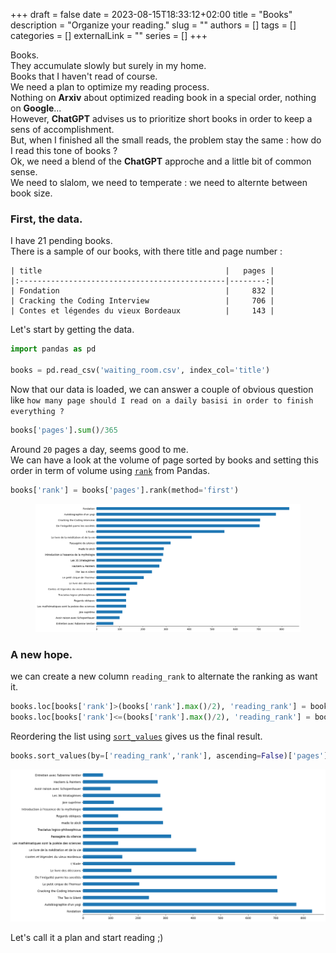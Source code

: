 +++ 
draft = false
date = 2023-08-15T18:33:12+02:00
title = "Books"
description = "Organize your reading."
slug = ""
authors = []
tags = []
categories = []
externalLink = ""
series = []
+++

Books.  
They accumulate slowly but surely in my home.  
Books that I haven't read of course.  
We need a plan to optimize my reading process.  
Nothing on **Arxiv** about optimized reading book in a special order, nothing on **Google**...  
However, **ChatGPT** advises us to prioritize short books in order to keep a sens of accomplishment.  
But, when I finished all the small reads, the problem stay the same : how do I read this tone of books ?  
Ok, we need a blend of the **ChatGPT** approche and a little bit of common sense.  
We need to slalom, we need to temperate : we need to alternte between book size.  

### First, the data.

I have 21 pending books.  
There is a sample of our books, with there title and page number :

```text
| title                                         |   pages |
|:----------------------------------------------|--------:|
| Fondation                                     |     832 |
| Cracking the Coding Interview                 |     706 |
| Contes et légendes du vieux Bordeaux          |     143 |
```

Let's start by getting the data.

```python
import pandas as pd

books = pd.read_csv('waiting_room.csv', index_col='title')
```

Now that our data is loaded, we can answer a couple of obvious question like `how many page should I read on a daily basisi in order to finish everything ?`

```python
books['pages'].sum()/365
```

Around `20` pages a day, seems good to me.  
We can have a look at the volume of page sorted by books and setting this order in term of volume using [`rank`](https://pandas.pydata.org/docs/reference/api/pandas.DataFrame.rank.html) from Pandas.

```python
books['rank'] = books['pages'].rank(method='first')
```

<div align="center" >
<figure>
    <img style="box-shadow: none;" src="https://raw.githubusercontent.com/tlentali/tlentali.github.io/master/static/images/blog/books/books_rank.png">
</figure>
</div>

### A new hope.

we can create a new column `reading_rank` to alternate the ranking as want it.

```python
books.loc[books['rank']>(books['rank'].max()/2), 'reading_rank'] = books[books['rank']>(books['rank'].max()/2)]['pages'].rank(method='first')
books.loc[books['rank']<=(books['rank'].max()/2), 'reading_rank'] = books[books['rank']<=(books['rank'].max()/2)]['pages'].rank(method='first')
```

Reordering the list using [`sort_values`](https://pandas.pydata.org/docs/reference/api/pandas.DataFrame.sort_values.html) gives us the final result.

```python
books.sort_values(by=['reading_rank','rank'], ascending=False)['pages']
```

<img class="centered" src="https://raw.githubusercontent.com/tlentali/tlentali.github.io/master/static/images/blog/books/books_reranked.png"/>


Let's call it a plan and start reading ;)
